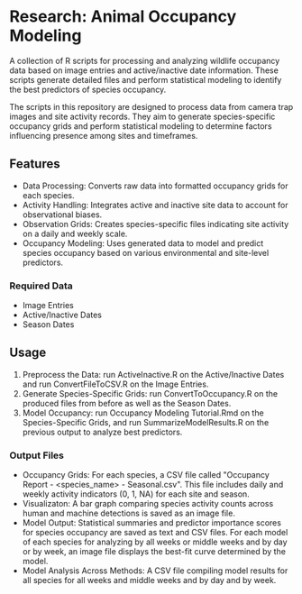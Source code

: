 # Research: Animal Occupancy Modeling

A collection of R scripts for processing and analyzing wildlife occupancy data based on image entries and active/inactive date information. These scripts generate detailed files and perform statistical modeling to identify the best predictors of species occupancy.

The scripts in this repository are designed to process data from camera trap images and site activity records. They aim to generate species-specific occupancy grids and perform statistical modeling to determine factors influencing presence among sites and timeframes.


## Features
* Data Processing: Converts raw data into formatted occupancy grids for each species.
* Activity Handling: Integrates active and inactive site data to account for observational biases.
* Observation Grids: Creates species-specific files indicating site activity on a daily and weekly scale.
* Occupancy Modeling: Uses generated data to model and predict species occupancy based on various environmental and site-level predictors.

### Required Data
* Image Entries
* Active/Inactive Dates
* Season Dates


## Usage
1. Preprocess the Data: run ActiveInactive.R on the Active/Inactive Dates and run ConvertFileToCSV.R on the Image Entries.
2. Generate Species-Specific Grids: run ConvertToOccupancy.R on the produced files from before as well as the Season Dates.
3. Model Occupancy: run Occupancy Modeling Tutorial.Rmd on the Species-Specific Grids, and run SummarizeModelResults.R on the previous output to analyze best predictors.

### Output Files
* Occupancy Grids: For each species, a CSV file called "Occupancy Report - <species_name> - Seasonal.csv". This file includes daily and weekly activity indicators (0, 1, NA) for each site and season.
* Visualizaton: A bar graph comparing species activity counts across human and machine detections is saved as an image file.
* Model Output: Statistical summaries and predictor importance scores for species occupancy are saved as text and CSV files. For each model of each species for analyzing by all weeks or middle weeks and by day or by week, an image file displays the best-fit curve determined by the model.
* Model Analysis Across Methods: A CSV file compiling model results for all species for all weeks and middle weeks and by day and by week.
